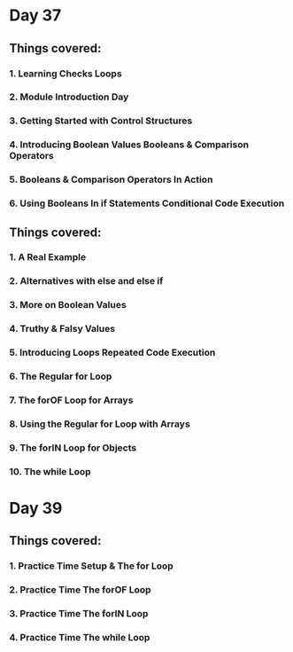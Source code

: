 # Day 37
## Things covered:
### 1. Learning Checks Loops
### 2. Module Introduction Day
### 3. Getting Started with Control Structures
### 4. Introducing Boolean Values Booleans & Comparison Operators
### 5. Booleans & Comparison Operators In Action
### 6. Using Booleans In if Statements Conditional Code Execution
##
## Things covered:
### 1. A Real Example
### 2. Alternatives with else and else if
### 3. More on Boolean Values
### 4. Truthy & Falsy Values
### 5. Introducing Loops Repeated Code Execution
### 6. The Regular for Loop
### 7. The forOF Loop for Arrays
### 8. Using the Regular for Loop with Arrays
### 9. The forIN Loop for Objects
### 10. The while Loop
##
# Day 39
## Things covered:
### 1. Practice Time Setup & The for Loop
### 2. Practice Time The forOF Loop
### 3. Practice Time The forIN Loop
### 4. Practice Time The while Loop